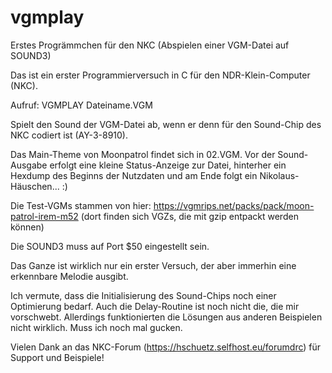 # vgmplay
Erstes Progrämmchen für den NKC (Abspielen einer VGM-Datei auf SOUND3)

Das ist ein erster Programmierversuch in C für den NDR-Klein-Computer (NKC).

Aufruf: VGMPLAY Dateiname.VGM

Spielt den Sound der VGM-Datei ab, wenn er denn für den Sound-Chip des NKC codiert ist (AY-3-8910).

Das Main-Theme von Moonpatrol findet sich in 02.VGM. Vor der Sound-Ausgabe erfolgt eine kleine Status-Anzeige zur Datei, hinterher ein Hexdump des Beginns der Nutzdaten und am Ende folgt ein Nikolaus-Häuschen... :)


Die Test-VGMs stammen von hier: https://vgmrips.net/packs/pack/moon-patrol-irem-m52 (dort finden sich VGZs, die mit gzip entpackt werden können)

Die SOUND3 muss auf Port $50 eingestellt sein.


Das Ganze ist wirklich nur ein erster Versuch, der aber immerhin eine erkennbare Melodie ausgibt.

Ich vermute, dass die Initialisierung des Sound-Chips noch einer Optimierung bedarf. Auch die Delay-Routine ist noch nicht die, die mir vorschwebt. Allerdings funktionierten die Lösungen aus anderen Beispielen nicht wirklich. Muss ich noch mal gucken.

Vielen Dank an das NKC-Forum (https://hschuetz.selfhost.eu/forumdrc) für Support und Beispiele!